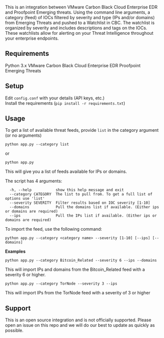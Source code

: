 This is an integration between VMware Carbon Black Cloud Enterprise EDR and Proofpoint Emerging threats. Using the command line arguments, a category (feed) of IOCs filtered by severity and type (IPs and/or domains) from Emerging Threats and pushed to a Watchlist in CBC. The watchlist is organized by severity and includes descriptions and tags on the IOCs. These watchlists allow for alerting on your Threat Intelligence throughout your enterprise endpoints.
## Requirements
Python 3.x
VMware Carbon Black Cloud Enterprise EDR
Proofpoint Emerging Threats

## Setup
Edit `config.conf` with your details (API keys, etc.)  
Install the requirements (`pip install -r requirements.txt`)

## Usage

To get a list of available threat feeds, provide `list` in the category argument (or no arguments)

`python app.py --category list`

or

`python app.py`

This will give you a list of feeds available for IPs or domains.

The script has 4 arguments:
```
  -h, --help           show this help message and exit
  --category CATEGORY  The list to pull from. To get a full list of options use 'list'
  --severity SEVERITY  Filter results based on IOC severity [1-10]
  --domains            Pull the domains list if available. (Either ips or domains are required)
  --ips                Pull the IPs list if available. (Either ips or domains are required)
```

To import the feed, use the following command:

`python app.py --category <category name> --severity [1-10] [--ips] [--domains]`

**Examples**

`python app.py --category Bitcoin_Related --severity 6 --ips --domains`

This will import IPs and domains from the Bitcoin_Related feed with a severity 6 or higher.

`python app.py --category TorNode --severity 3 --ips`

This will import IPs from the TorNode feed with a severity of 3 or higher
## Support

This is an open source integration and is not officially supported. Please open an issue on this repo and we will do our best to update as quickly as possible.